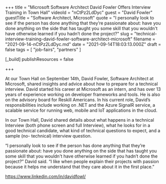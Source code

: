 +++
title = "Microsoft Software Architect David Fowler Offers Interview Training in Town Hall"
videoId = "nCtPz2LdDyc"
guest = "David Fowler"
guestTitle = "Software Architect, Microsoft"
quote = "I personally look to see if the person has done anything that they’re passionate about: have you done anything on the side that has taught you some skill that you wouldn't have otherwise learned if you hadn’t done the project?"
slug = "technical-interview-training-david-fowler-software-architect-microsoft"
filename = "2021-09-14-nCtPz2LdDyc.md"
date = "2021-09-14T18:03:13.000Z"
draft = false
tags = [ "job-fairs", "partners" ]

[_build]
publishResources = false

+++

At our Town Hall on September 14th, David Fowler, Software Architect at Microsoft, shared insights and advice about how to prepare for a technical interview. David started his career at Microsoft as an intern, and has over 13 years of experience working on developer frameworks and tools. He is also on the advisory board for Reskill Americans.  In his current role, David’s responsibilities include working on .NET and the Azure SignalR service, a scalable service for running web, mobile and IoT applications in the cloud.  

In our Town Hall, David shared details about what happens in a technical Interview (both phone screen and full Interview), what he looks for in a good technical candidate, what kind of technical questions to expect, and a sample (no- technical) interview question.  

“I personally look to see if the person has done anything that they’re passionate about: have you done anything on the side that has taught you some skill that you wouldn't have otherwise learned if you hadn’t done the project?” David said. “I like when people explain their projects with passion because it helps me understand that they care about it in the first place.”  

https://www.linkedin.com/in/davidfowl/
